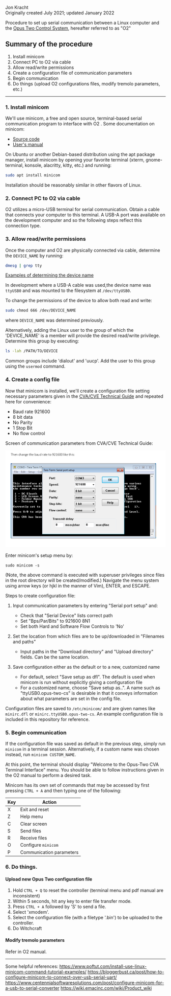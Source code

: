 Jon Kracht   
Originally created July 2021; updated January 2022


Procedure to set up serial communication between a Linux computer and the [Opus Two Control System](https://www.opustwoics.com/), hereafter referred to as "O2"



## Summary of the procedure  
1. Install minicom 
2. Connect PC to O2 via cable  
3. Allow read/write permissions 
4. Create a configuration file of communication parameters  
5. Begin communication  
6. Do things (upload O2 configurations files, modify tremolo parameters, etc.)  



---


### 1.  Install minicom


We'll use minicom, a free and open source, terminal-based serial communication program to interface with O2 .  Some documentation on minicom:
* [Source code](https://salsa.debian.org/minicom-team/minicom)  
* [User's manual](https://www.man7.org/linux/man-pages/man1/minicom.1.html)

On Ubuntu or another Debian-based distribution using the apt package manager, install minicom by opening your favorite terminal (xterm, gnome-terminal, konsole, alacritty, kitty, etc.) and running:
```bash
sudo apt install minicom
```

Installation should be reasonably similar in other flavors of Linux.


### 2.  Connect PC to O2 via cable


O2 utilizes a micro-USB terminal for serial communication.  Obtain a cable that connects your computer to this terminal.   A USB-A port was available on the development computer and so the following steps reflect this connection type.



### 3. Allow read/write permissions 

Once the computer and O2 are physically connected via cable,  determine the `DEVICE_NAME` by running:  
```bash
dmesg | grep tty
```
[Examples of determining the device name](https://help.ubuntu.com/community/Minicom)

In development where a USB-A cable was used,the device name was `ttyUSB0` and was mounted to the filesystem at `/dev/ttyUSB0`.

To change the permissions of the device to allow both read and write:

```BASH
sudo chmod 666 /dev/DEVICE_NAME
```
where `DEVICE_NAME` was determined previously.

Alternatively, adding the Linux user to the group of which the 'DEVICE_NAME' is a member will provide the desired read/write privilege.  Determine this group by executing:
```bash
ls -lah /PATH/TO/DEVICE
```

Common groups include 'dialout' and 'uucp'.  Add the user to this group using the `usermod` command.

### 4.  Create a config file

Now that minicom is installed, we'll create a configuration file setting necessary parameters given in the [CVA/CVE Technical Guide](https://www.opustwoics.com/s/ARM-TG-Updaters.pdf) and repeated here for convenience:
* Baud rate 921600 
* 8 bit data 
* No Parity 
* 1 Stop Bit
* No flow control

Screen of communication parameters from CVA/CVE Technical Guide:

![O2-settings](/opus-two-serial-settings.png)

Enter minicom's setup menu by:
```vim
sudo minicom -s
```

(Note, the above command is executed with superuser privileges since files in the root directory will be created/modified.)  Navigate the menu system using arrow keys (or hjkl in the manner of Vim), ENTER, and ESCAPE.

Steps to create configuration file:
1. Input communication parameters by entering "Serial port setup" and:
    * Check that "Serial Device" lists correct path
    * Set "Bps/Par/Bits" to 921600 8N1
    * Set both Hard and Software Flow Controls to 'No'

2. Set the location from which files are to be up/downloaded in "Filenames and paths"
    * Input paths in the "Download directory" and "Upload directory" fields.  Can be the same location.

3. Save configuration either as the default or to a new, customized name
    * For default, select "Save setup as dfl". The default is used when minicom is run without explicitly giving a configuration file
    * For a customized name, choose "Save setup as..".  A name such as "ttyUSB0.opus-two-cs" is desirable in that it conveys information about what parameters are set in the config file.

Configuration files are saved to `/etc/minicom/` and are given names like `minirc.dfl` or `minirc.ttyUSB0.opus-two-cs`.  An example configuration file is included in this repository for reference.



### 5.  Begin communication


If the configuration file was saved as default in the previous step, simply run `minicom` in a terminal session.  Alternatively, if a custom name was chosen instead, run `minicom CUSTOM_NAME`.

At this point, the terminal should display "Welcome to the Opus-Two CVA Terminal Interface" menu.
You should be able to follow instructions given in the O2 manual to perform a desired task.


Minicom has its own set of commands that may be accessed by first pressing `CTRL + A` and then typing one of the following:

<div align="center">

| Key | Action |
| --- | --- |
| X | Exit and reset |
| Z | Help menu |
| C | Clear screen |
| S | Send files |
| R | Receive files |
| O | Configure `minicom` |
| P | Communication parameters |

</div>

### 6.  Do things.

#### Upload new Opus Two configuration file
1.  Hold `CTRL + Q` to reset the controller (terminal menu and pdf manual are inconsistent)
2.  Within 5 seconds, hit any key to enter file transfer mode.
3.  Press `CTRL + A` followed by 'S' to send a file.  
4.  Select 'xmodem'.  
5.  Select the configuration file (with a filetype '.bin') to be uploaded to the controller.
6.  Do Witchcraft

#### Modify tremolo parameters

Refer in O2 manual.

---


Some helpful references:
https://www.poftut.com/install-use-linux-minicom-command-tutorial-examples/
https://bloggerbust.ca/post/how-to-configure-minicom-to-connect-over-usb-serial-uart/
https://www.centennialsoftwaresolutions.com/post/configure-minicom-for-a-usb-to-serial-converter
https://wiki.emacinc.com/wiki/Product_wiki


